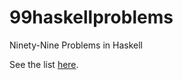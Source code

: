 # 99haskellproblems
Ninety-Nine Problems in Haskell

See the list [here](https://wiki.haskell.org/99_questions).
